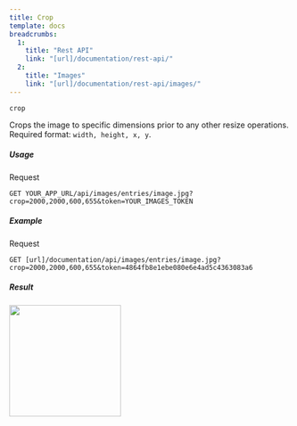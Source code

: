 ```yaml
---
title: Crop
template: docs 
breadcrumbs:
  1:
    title: "Rest API"
    link: "[url]/documentation/rest-api/"
  2:
    title: "Images"
    link: "[url]/documentation/rest-api/images/"
---
```


`crop`

Crops the image to specific dimensions prior to any other resize operations.<br>
Required format: `width, height, x, y`.

##### Usage

<div class="file-header">Request</div>

```http
GET YOUR_APP_URL/api/images/entries/image.jpg?crop=2000,2000,600,655&token=YOUR_IMAGES_TOKEN
```

##### Example

<div class="file-header">Request</div>

```http
GET [url]/documentation/api/images/entries/image.jpg?crop=2000,2000,600,655&token=4864fb8e1ebe080e6e4ad5c4363083a6
```

##### Result

<img width="200" class="inline" src="[url]/documentation/api/images/entries/image.jpg?crop=2000,2000,600,655&token=4864fb8e1ebe080e6e4ad5c4363083a6">
